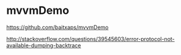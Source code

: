 # mvvmDemo
https://github.com/baitxaps/mvvmDemo 

http://stackoverflow.com/questions/39545603/error-protocol-not-available-dumping-backtrace
